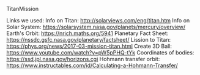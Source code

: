 TitanMission

Links we used: 
Info on Titan: http://solarviews.com/eng/titan.htm
Info on Solar System: https://solarsystem.nasa.gov/planets/mercury/overview/
Earth's Orbit: https://nrich.maths.org/5941
Planetary Fact Sheet: https://nssdc.gsfc.nasa.gov/planetary/factsheet/
Lission to Titan: https://phys.org/news/2017-03-mission-titan.html
Create 3D Ball: https://www.youtube.com/watch?v=pW5pPHQ-tYk
Coordinates of bodies: https://ssd.jpl.nasa.gov/horizons.cgi
Hohmann transfer orbit: https://www.instructables.com/id/Calculating-a-Hohmann-Transfer/
